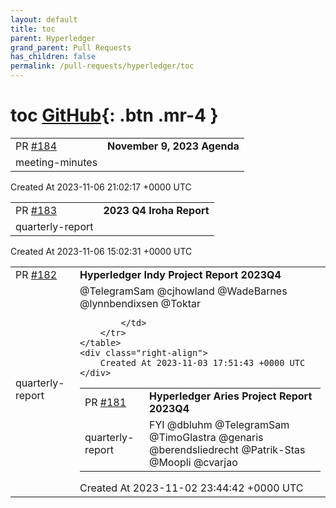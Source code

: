 ```yaml
---
layout: default
title: toc
parent: Hyperledger
grand_parent: Pull Requests
has_children: false
permalink: /pull-requests/hyperledger/toc
---
```


# toc <span class="fs-3 right-align">[GitHub](https://github.com/hyperledger/toc){: .btn .mr-4 }</span>


<div>
    <table>
        <tr>
            <td>
                PR <a href="https://github.com/hyperledger/toc/pull/184" class=".btn">#184</a>
            </td>
            <td>
                <b>
                    November 9, 2023 Agenda
                </b>
            </td>
        </tr>
        <tr>
            <td>
                <span class="chip">meeting-minutes</span>
            </td>
            <td>
                <nil>
            </td>
        </tr>
    </table>
    <div class="right-align">
        Created At 2023-11-06 21:02:17 +0000 UTC
    </div>
</div>

<div>
    <table>
        <tr>
            <td>
                PR <a href="https://github.com/hyperledger/toc/pull/183" class=".btn">#183</a>
            </td>
            <td>
                <b>
                    2023 Q4 Iroha Report
                </b>
            </td>
        </tr>
        <tr>
            <td>
                <span class="chip">quarterly-report</span>
            </td>
            <td>
                <nil>
            </td>
        </tr>
    </table>
    <div class="right-align">
        Created At 2023-11-06 15:02:31 +0000 UTC
    </div>
</div>

<div>
    <table>
        <tr>
            <td>
                PR <a href="https://github.com/hyperledger/toc/pull/182" class=".btn">#182</a>
            </td>
            <td>
                <b>
                    Hyperledger Indy Project Report 2023Q4
                </b>
            </td>
        </tr>
        <tr>
            <td>
                <span class="chip">quarterly-report</span>
            </td>
            <td>
                @TelegramSam @cjhowland @WadeBarnes @lynnbendixsen @Toktar 

            </td>
        </tr>
    </table>
    <div class="right-align">
        Created At 2023-11-03 17:51:43 +0000 UTC
    </div>
</div>

<div>
    <table>
        <tr>
            <td>
                PR <a href="https://github.com/hyperledger/toc/pull/181" class=".btn">#181</a>
            </td>
            <td>
                <b>
                    Hyperledger Aries Project Report 2023Q4
                </b>
            </td>
        </tr>
        <tr>
            <td>
                <span class="chip">quarterly-report</span>
            </td>
            <td>
                FYI @dbluhm @TelegramSam @TimoGlastra @genaris @berendsliedrecht @Patrik-Stas @Moopli @cvarjao 
            </td>
        </tr>
    </table>
    <div class="right-align">
        Created At 2023-11-02 23:44:42 +0000 UTC
    </div>
</div>

